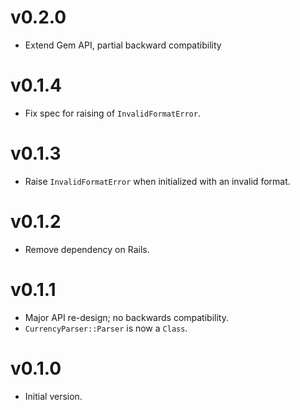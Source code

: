 # v0.2.0

* Extend Gem API, partial backward compatibility

# v0.1.4

* Fix spec for raising of `InvalidFormatError`.

# v0.1.3

* Raise `InvalidFormatError` when initialized with an invalid format.

# v0.1.2

* Remove dependency on Rails.

# v0.1.1

* Major API re-design; no backwards compatibility.
* `CurrencyParser::Parser` is now a `Class`.

# v0.1.0

* Initial version.
